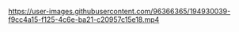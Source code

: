 

https://user-images.githubusercontent.com/96366365/194930039-f9cc4a15-f125-4c6e-ba21-c20957c15e18.mp4

